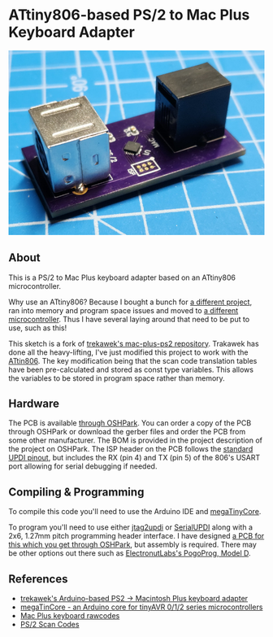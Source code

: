 # ATtiny806-based PS/2 to Mac Plus Keyboard Adapter

![attiny806_adapter.jpg](doc/attiny806_adapter.jpg)

## About
This is a PS/2 to Mac Plus keyboard adapter based on an ATtiny806 microcontroller.

Why use an ATtiny806? Because I bought a bunch for [a different project](https://github.com/ruthsarian/RuthsarianBladeController), ran into memory and program space issues and moved to [a different microcontroller](https://www.microchip.com/en-us/product/attiny1606). Thus I have several laying around that need to be put to use, such as this!

This sketch is a fork of [trekawek's mac-plus-ps2 repository](https://github.com/trekawek/mac-plus-ps2). Trakawek has done all the heavy-lifting, I've just modified this project to work with the [ATtin806](https://www.microchip.com/en-us/product/attiny806). The key modification being that the scan code translation tables have been pre-calculated and stored as const type variables. This allows the variables to be stored in program space rather than memory.

## Hardware
The PCB is available [through OSHPark](https://oshpark.com/shared_projects/Ghm76ref). You can order a copy of the PCB through OSHPark or download the gerber files and order the PCB from some other manufacturer. The BOM is provided in the project description of the project on OSHPark. The ISP header on the PCB follows the [standard UPDI pinout](https://onlinedocs.microchip.com/pr/GUID-DDB0017E-84E3-4E77-AAE9-7AC4290E5E8B-en-US-4/index.html?GUID-9B349315-2842-4189-B88C-49F4E1055D7F), but includes the RX (pin 4) and TX (pin 5) of the 806's USART port allowing for serial debugging if needed. 

## Compiling & Programming

To compile this code you'll need to use the Arduino IDE and [megaTinyCore](https://github.com/SpenceKonde/megaTinyCore).

To program you'll need to use either [jtag2updi](https://github.com/SpenceKonde/jtag2updi) or [SerialUPDI](https://github.com/SpenceKonde/megaTinyCore#UPDI-Programming) along with a 2x6, 1.27mm pitch programming header interface. I have designed [a PCB for this which you get through OSHPark](https://oshpark.com/shared_projects/KFOWave7), but assembly is required. There may be other options out there such as [ElectronutLabs's PogoProg, Model D](https://gitlab.com/electronutlabs-public/ElectronutLabs-PogoProg).

## References
 
* [trekawek's Arduino-based PS2 -> Macintosh Plus keyboard adapter](https://github.com/trekawek/mac-plus-ps2)
* [megaTinCore - an Arduino core for tinyAVR 0/1/2 series microcontrollers](https://github.com/SpenceKonde/megaTinyCore)
* [Mac Plus keyboard rawcodes](https://github.com/altercation/tmk_firrmware_hhkb_teensy2/blob/master/protocol/m0110.c)
* [PS/2 Scan Codes](https://www.vetra.com/scancodes.html)
